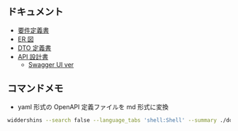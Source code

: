 ## ドキュメント

- [要件定義書](./docs/requirements.md)
- [ER 図](./docs/er.md)
- [DTO 定義書](./docs/dto.md)
- [API 設計書](./docs/openapi.md)
  - [Swagger UI ver](https://editor.swagger.io/?url=https://gist.githubusercontent.com/kagomen/6520ef0283e1e447535c69cbc6f1fae0/raw/eeab7a31b43f873fe295735b2d5ca43b031964bd/bgm-api-openapi.yaml)

## コマンドメモ

- yaml 形式の OpenAPI 定義ファイルを md 形式に変換

```bash
widdershins --search false --language_tabs 'shell:Shell' --summary ./docs/openapi.yaml -o ./docs/openapi.md
```
